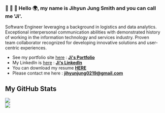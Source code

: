 ### :door: :door: :door: Hello 🌍, my name is Jihyun Jung Smith and you can call me 'Ji'.
Software Engineer leveraging a background in logistics and data analytics. Exceptional interpersonal communication abilities with demonstrated history of working in the information technology and services industry. Proven team collaborator recognized for developing innovative solutions and user-centric experiences. 
- See my portfolio site [here](https://jiji-smith.github.io/react-portfolio/) : [**Ji's Portfolio**](https://jiji-smith.github.io/react-portfolio)
- My LinkedIn is [here](https://www.linkedin.com/in/jihyun-j-b26589161/) : [**Ji's LinkedIn**](https://www.linkedin.com/in/jihyun-j-b26589161/)
- You can download my resume [**HERE**](Resume_JihyunJungSmith(2).pdf)
- Please contact me here : [**jihyunjung0219@gmail.com**](mailto:jihyungjung0219@gmail.com)

## My GitHub Stats

<p>
    <img src="https://github-readme-stats.vercel.app/api?username=jiji-smith&show_icons=true&theme=dark" />
    <br>
    <img src="https://github-readme-stats.vercel.app/api/top-langs/?username=jiji-smith&layout=compact&theme=dark" />
</p>
